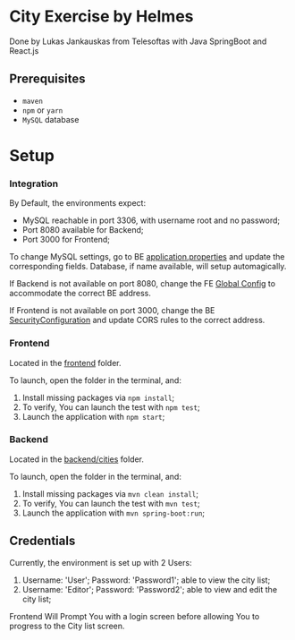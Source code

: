# City Exercise by Helmes
Done by Lukas Jankauskas from Telesoftas with Java SpringBoot and React.js 

## Prerequisites
- `maven` 
- `npm` or `yarn`
- `MySQL` database

# Setup

### Integration

By Default, the environments expect:
- MySQL reachable in port 3306, with username root and no password;
- Port 8080 available for Backend;
- Port 3000 for Frontend;

To change MySQL settings, go to BE [application.properties](./backend/cities/src/main/resources/application.properties) and update the corresponding fields. Database, if name available, will setup automagically.

If Backend is not available on port 8080, change the FE [Global Config](./frontend/src/API/Config.js) to accommodate the correct BE address.

If Frontend is not available on port 3000, change the BE [SecurityConfiguration](./backend/cities/src/main/java/com/helmes/cities/configuration/SecurityConfiguration.java) and update CORS rules to the correct address.

### Frontend

Located in the [frontend](./frontend) folder.

To launch, open the folder in the terminal, and:

1. Install missing packages via `npm install`;
2. To verify, You can launch the test with `npm test`;
3. Launch the application with `npm start`;

### Backend

Located in the [backend/cities](./backend/cities) folder.

To launch, open the folder in the terminal, and:

1. Install missing packages via `mvn clean install`;
2. To verify, You can launch the test with `mvn test`;
3. Launch the application with `mvn spring-boot:run`;


## Credentials

Currently, the environment is set up with 2 Users:

1. Username: 'User'; Password: 'Password1'; able to view the city list;
2. Username: 'Editor'; Password: 'Password2'; able to view and edit the city list;

Frontend Will Prompt You with a login screen before allowing You to progress to the City list screen. 